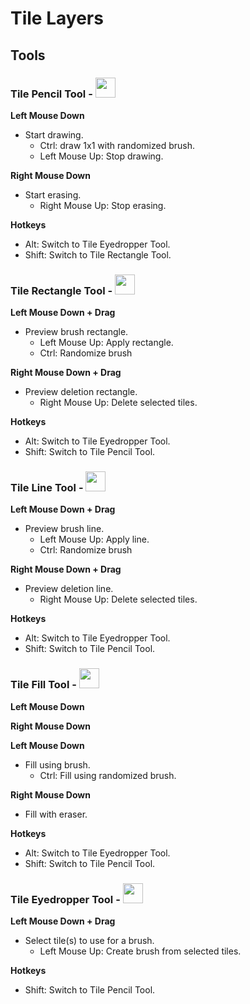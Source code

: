 # Tile Layers

## Tools

### Tile Pencil Tool - <img src="https://raw.githubusercontent.com/Ogmo-Editor-3/ogmo-editor-3.github.io/gh-pages/img/icon-pencil.png" class="inverted down-eight" width="32"/>

**Left Mouse Down**

- Start drawing.
  + Ctrl: draw 1x1 with randomized brush.
  + Left Mouse Up: Stop drawing.

**Right Mouse Down**

- Start erasing.
  + Right Mouse Up: Stop erasing.

**Hotkeys**

- Alt: Switch to Tile Eyedropper Tool.
- Shift: Switch to Tile Rectangle Tool.

### Tile Rectangle Tool - <img src="https://raw.githubusercontent.com/Ogmo-Editor-3/ogmo-editor-3.github.io/gh-pages/img/icon-square.png" class="inverted down-eight" width="32"/>

**Left Mouse Down + Drag**

- Preview brush rectangle.
  + Left Mouse Up: Apply rectangle.
  + Ctrl: Randomize brush

**Right Mouse Down + Drag**

- Preview deletion rectangle.
  + Right Mouse Up: Delete selected tiles.

**Hotkeys**

- Alt: Switch to Tile Eyedropper Tool.
- Shift: Switch to Tile Pencil Tool.

### Tile Line Tool - <img src="https://raw.githubusercontent.com/Ogmo-Editor-3/ogmo-editor-3.github.io/gh-pages/img/icon-line.png" class="inverted down-eight" width="32"/>

**Left Mouse Down + Drag**

- Preview brush line.
  + Left Mouse Up: Apply line.
  + Ctrl: Randomize brush

**Right Mouse Down + Drag**

- Preview deletion line.
  + Right Mouse Up: Delete selected tiles.

**Hotkeys**

- Alt: Switch to Tile Eyedropper Tool.
- Shift: Switch to Tile Pencil Tool.

### Tile Fill Tool - <img src="https://raw.githubusercontent.com/Ogmo-Editor-3/ogmo-editor-3.github.io/gh-pages/img/icon-floodfill.png" class="inverted down-eight" width="32"/>

**Left Mouse Down**


**Right Mouse Down**

**Left Mouse Down**

- Fill using brush.
  + Ctrl: Fill using randomized brush.

**Right Mouse Down**

- Fill with eraser.

**Hotkeys**

- Alt: Switch to Tile Eyedropper Tool.
- Shift: Switch to Tile Pencil Tool.

### Tile Eyedropper Tool - <img src="https://raw.githubusercontent.com/Ogmo-Editor-3/ogmo-editor-3.github.io/gh-pages/img/icon-eyedropper.png" class="inverted down-eight" width="32"/>

**Left Mouse Down + Drag**

- Select tile(s) to use for a brush.
  + Left Mouse Up: Create brush from selected tiles.

**Hotkeys**

- Shift: Switch to Tile Pencil Tool.